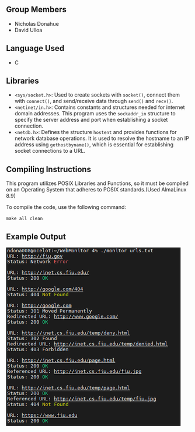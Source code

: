 ## Group Members
- Nicholas Donahue
- David Ulloa

## Language Used
- C

## Libraries
- `<sys/socket.h>`: Used to create sockets with `socket()`, connect them with `connect()`, and send/receive data through `send()` and `recv()`.
- `<netinet/in.h>`: Contains constants and structures needed for internet domain addresses. This program uses the `sockaddr_in` structure to specify the server address and port when establishing a socket connection.
- `<netdb.h>`: Defines the structure `hostent` and provides functions for network database operations. It is used to resolve the hostname to an IP address using `gethostbyname()`, which is essential for establishing socket connections to a URL.

## Compiling Instructions
This program utilizes POSIX Libraries and Functions, so it must be compiled on an Operating System that adheres to POSIX standards.(Used AlmaLinux 8.9)

To compile the code, use the following command:
```
make all clean
```

## Example Output
![Output](./assets/output.png)